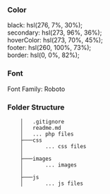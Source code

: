 ### Color
black: hsl(276, 7%, 30%);  
secondary:	hsl(273, 96%, 36%);  
hoverColor: hsl(273, 70%, 45%);  
footer: hsl(260, 100%, 73%);  
border: hsl(0, 0%, 82%);  

### Font

Font Family: Roboto

### Folder Structure

```
    │   .gitignore
    │   readme.md
    │   ... php files
    ├───css
    │       ... css files
    │
    ├───images
    │       ... images
    │
    ├───js
    │       ... js files
```
